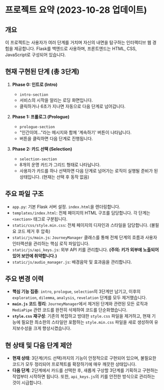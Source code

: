 # 프로젝트 요약 (2023-10-28 업데이트)

## 개요

이 프로젝트는 사용자가 여러 단계를 거치며 자신의 내면을 탐구하는 인터랙티브 웹 경험을 제공합니다. Flask를 백엔드로 사용하며, 프론트엔드는 HTML, CSS, JavaScript로 구성되어 있습니다.

## 현재 구현된 단계 (총 3단계)

1.  **Phase 0: 인트로 (Intro)**
    *   `intro-section`
    *   서비스의 시작을 알리는 로딩 화면입니다.
    *   클릭하거나 6초가 지나면 자동으로 다음 단계로 넘어갑니다.

2.  **Phase 1: 프롤로그 (Prologue)**
    *   `prologue-section`
    *   "인간이여..."라는 메시지와 함께 '계속하기' 버튼이 나타납니다.
    *   버튼을 클릭하면 다음 단계로 진행됩니다.

3.  **Phase 2: 카드 선택 (Selection)**
    *   `selection-section`
    *   8개의 운명 카드가 그리드 형태로 나타납니다.
    *   사용자가 카드를 하나 선택하면 다음 단계로 넘어가는 로직이 실행될 준비가 된 상태입니다. (현재는 선택 후 동작 없음)

## 주요 파일 구조

-   `app.py`: 기본 Flask 서버 설정. `index.html`을 렌더링합니다.
-   `templates/index.html`: 전체 페이지의 HTML 구조를 담당합니다. 각 단계는 `<section>` 태그로 구분됩니다.
-   `static/css/style.min.css`: 전체 페이지의 디자인과 스타일을 담당합니다. (불필요 코드 제거 후 압축)
-   `static/js/main.js`: `JourneyManager` 클래스를 통해 전체 단계의 흐름과 사용자 인터랙션을 관리하는 핵심 로직 파일입니다.
-   `static/js/api_keys.js`: 외부 API 키를 관리합니다. **(주의: 키가 외부에 노출되어 있어 보안에 취약합니다.)**
-   `static/js/audio_manager.js`: 배경음악 및 효과음을 관리합니다.

## 주요 변경 이력

-   **핵심 기능 집중**: `intro`, `prologue`, `selection`의 3단계만 남기고, 이후의 `exploration`, `dilemma`, `analysis`, `revelation` 단계를 모두 제거했습니다.
-   **`main.js` 코드 정리**: `JourneyManager`에서 제거된 단계와 관련된 모든 로직과 `MediaPipe` 관련 코드를 완전히 삭제하여 코드를 단순화했습니다.
-   **`style.css` 재구성**: 기존의 복잡하고 방대한 `style.css` 파일을 제거하고, 현재 기능에 필요한 최소한의 스타일만 포함하는 `style.min.css` 파일을 새로 생성하여 유지보수성을 크게 향상시켰습니다.

## 현 상태 및 다음 단계 제안

-   **현재 상태**: 3단계(카드 선택)까지의 기능이 안정적으로 구현되어 있으며, 불필요한 코드가 모두 정리되어 프로젝트를 확장하기에 매우 깨끗한 상태입니다.
-   **다음 단계**: 2단계에서 카드를 선택한 후, 새롭게 구상할 3단계를 기획하고 구현하는 작업부터 시작하면 됩니다. 또한, `api_keys.js`의 키를 안전한 방식으로 관리하는 것이 시급합니다.
